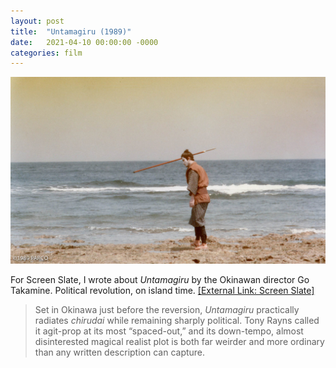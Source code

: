 ```yaml
---
layout: post
title:  "Untamagiru (1989)"
date:   2021-04-10 00:00:00 -0000
categories: film
---
```

<a href="/assets/img/untamagiru.jpg" data-lightbox="2021-04-10" data-title="Untamagiru (1989)">
  <img src="/assets/img/untamagiru.jpg">
</a>

For Screen Slate, I wrote about *Untamagiru* by the Okinawan director Go Takamine. Political revolution, on island time. [[External Link: Screen Slate]](https://www.screenslate.com/articles/untamagiru)

> Set in Okinawa just before the reversion, *Untamagiru* practically radiates *chirudai* while remaining sharply political. Tony Rayns called it agit-prop at its most “spaced-out,” and its down-tempo, almost disinterested magical realist plot is both far weirder and more ordinary than any written description can capture.